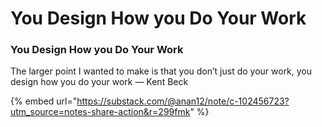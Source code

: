 # You Design How you Do Your Work

### You Design How you Do Your Work

The larger point I wanted to make is that you don’t just do your work, you design how you do your work — Kent Beck

{% embed url="https://substack.com/@anan12/note/c-102456723?utm_source=notes-share-action&r=299fmk" %}
